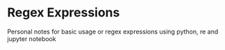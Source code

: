 # Regex Expressions

Personal notes for basic usage or regex expressions using python, re and jupyter notebook
